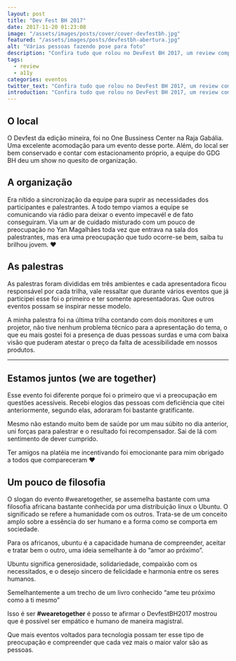 ```yaml
---
layout: post
title: "Dev Fest BH 2017"
date: 2017-11-20 01:23:08
image: "/assets/images/posts/cover/cover-devfestbh.jpg"
featured: "/assets/images/posts/devfestbh-abertura.jpg"
alt: "Várias pessoas fazendo pose para foto"
description: "Confira tudo que rolou no DevFest BH 2017, um review completo para você compreender a importância da comunidade de devs"
tags:
  - review
  - a11y
categories: eventos
twitter_text: "Confira tudo que rolou no DevFest BH 2017, um review completo para você compreender a importância da comunidade de devs"
introduction: "Confira tudo que rolou no DevFest BH 2017, um review completo para você compreender a importância da comunidade de devs"
---
```


## O local

O Devfest da edição mineira, foi no One Bussiness Center na Raja Gabália. Uma excelente acomodação para um evento desse porte. Além, do local ser bem conservado e contar com estacionamento próprio, a equipe do GDG BH deu um show no quesito de organização.

## A organização

Era nítido a sincronização da equipe para suprir as necessidades dos participantes e palestrantes. A todo tempo viamos a equipe se comunicando via rádio para deixar o evento impecavél e de fato conseguiram. Via um ar de cuidado misturado com um pouco de preocupação no Yan Magalhães toda vez que entrava na sala dos palestrantes, mas era uma preocupação que tudo ocorre-se bem, saiba tu brilhou jovem. ❤

## As palestras

As palestras foram divididas em três ambientes e cada apresentadora ficou responsável por cada trilha, vale ressaltar que durante vários eventos que já participei esse foi o primeiro e ter somente apresentadoras. Que outros eventos possam se inspirar nesse modelo.

A minha palestra foi na última trilha contando com dois monitores e um projetor, não tive nenhum problema técnico para a apresentação do tema, o que eu mais gostei foi a presença de duas pessoas surdas e uma com baixa visão que puderam atestar o preço da falta de acessibilidade em nossos produtos.

<script async class="speakerdeck-embed" data-id="9413e8cca07a40c783f19914f2927920" data-ratio="1.77777777777778" src="//speakerdeck.com/assets/embed.js"></script>

---

## Estamos juntos (we are together)

Esse evento foi diferente porque foi o primeiro que vi a preocupação em questões acessíveis. Recebi elogios das pessoas com deficiência que citei anteriormente, segundo elas, adoraram foi bastante gratificante.

Mesmo não estando muito bem de saúde por um mau súbito no dia anterior, uni forças para palestrar e o resultado foi recompensador. Sai de lá com sentimento de dever cumprido.

Ter amigos na platéia me incentivando foi emocionante para mim obrigado a todos que compareceram ❤

## Um pouco de filosofia

O slogan do evento #wearetogether, se assemelha bastante com uma filosofia africana bastante conhecida por uma distribuição linux o Ubuntu. O significado se refere a humanidade com os outros. Trata-se de um conceito amplo sobre a essência do ser humano e a forma como se comporta em sociedade.

Para os africanos, ubuntu é a capacidade humana de compreender, aceitar e tratar bem o outro, uma ideia semelhante à do “amor ao próximo”.

Ubuntu significa generosidade, solidariedade, compaixão com os necessitados, e o desejo sincero de felicidade e harmonia entre os seres humanos.

Semelhantemente a um trecho de um livro conhecido “ame teu próximo como a ti mesmo”

Isso é ser **#wearetogether** é posso te afirmar o DevfestBH2017 mostrou que é possível ser empático e humano de maneira magistral.

Que mais eventos voltados para tecnologia possam ter esse tipo de preocupação e compreender que cada vez mais o maior valor são as pessoas.
